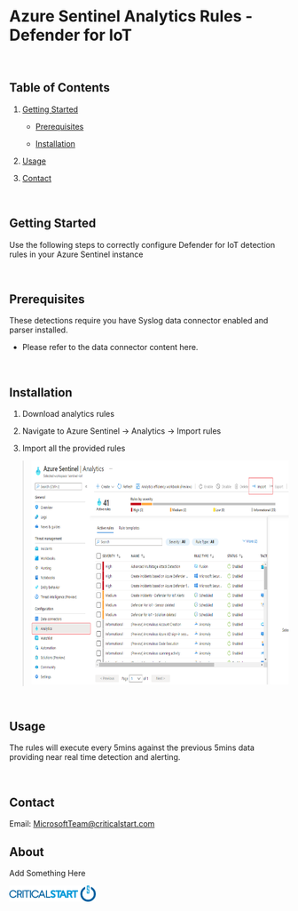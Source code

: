
# Azure Sentinel Analytics Rules - Defender for IoT 

<br/>

## Table of Contents

1.  <u>Getting Started</u>

    -   <u>Prerequisites</u>

    -   <u>Installation</u>

2.  <u>Usage</u>

3.  <u>Contact</u>

<br/>

## Getting Started

Use the following steps to correctly configure Defender for IoT
detection rules in your Azure Sentinel instance

<br/>

## Prerequisites

These detections require you have Syslog data connector enabled and
parser installed.

-   Please refer to the data connector content here.

<br/>

## Installation

1.  Download analytics rules

2.  Navigate to Azure Sentinel -> Analytics -> Import rules

3.  Import all the provided rules

> <img src="./media/image1.PNG" style="width:6.5in;height:4.19236in" alt="A screenshot of a computer Description automatically generated with medium confidence" />

<br/>

## Usage

The rules will execute every 5mins against the previous 5mins data
providing near real time detection and alerting.

<br/>

## Contact

Email: <MicrosoftTeam@criticalstart.com>

## About

Add Something Here

<img src="./media/image2.png" style="width:1.625in;height:0.30208in" />
